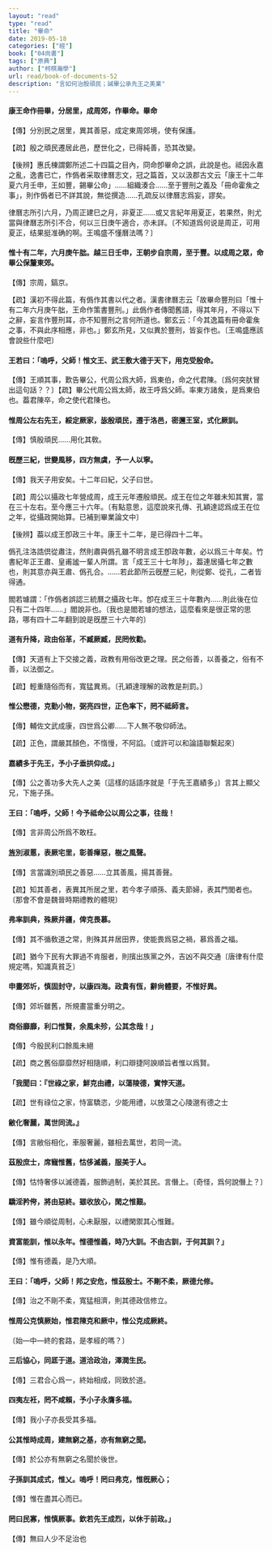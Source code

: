 ```yaml
---
layout: "read"
type: "read"
title: "畢命"
date: 2019-05-18
categories: ["經"]
book: ["04尙書"]
tags: ["原典"]
author: ["柯棋瀚學"]
url: read/book-of-documents-52
description: "言如何治殷頑民；誡畢公承先王之美業"
---
```


#### 康王命作冊畢，分居里，成周郊，作<v>畢命</v>。畢命

【傳】分別民之居里，異其善惡，成定東周郊境，使有保護。

【疏】殷之頑民遷居此邑，歷世化之，已得純善，恐其改變。

【後辨】惠氏棟謂鄭所述二十四篇之目內，<v>冏命</v>卽<v>畢命</v>之誤，此說是也。祗因永嘉之亂，<v>逸書</v>已亡，作僞者采取<v>律曆志</v>文，冠之篇首，又以汲郡古文云「康王十二年夏六月壬申，王如豐，錫畢公命」……組織湊合……至于<v>豐刑</v>之義及「冊命霍矦之事」，則作僞者已不詳其說，無從撰造……孔疏反以<v>律曆志</v>爲妄，謬矣。

<v>律曆志</v>所引六月，乃周正建巳之月，非夏正……或又言<v>紀年</v>用夏正，若果然，則尤當與<v>律曆志</v>所引不合，何以三日庚午適合，亦未詳。〔不知道爲何说是周正，可用夏正，结果挺准确的啊。王鳴盛不懂曆法嗎？〕

#### 惟十有二年，六月庚午朏。越三日壬申，王朝步自宗周，至于豐。以成周之眾，命畢公保釐東郊。

【傳】宗周，鎬京。

【疏】漢初不得此篇，有僞作其書以代之者。<v>漢書</v><v>律曆志</v>云「故<v>畢命</v><v>豐刑</v>曰「惟十有二年六月庚午朏，王命作策書<v>豐刑</v>。」此僞作者傳聞舊語，得其年月，不得以下之辭，妄言作<v>豐刑</v>耳，亦不知<v>豐刑</v>之言何所道也。鄭玄云：「今其逸篇有冊命霍矦之事，不與此序相應，非也。」鄭玄所見，又似異於<v>豐刑</v>，皆妄作也。〔王鳴盛應該會說些什麼吧〕

#### 王若曰：「嗚呼，父師！惟文王、武王敷大德于天下，用克受殷命。

【傳】王順其事，歎告畢公，代周公爲大師，爲東伯，命之代君陳。〔爲何突肰冒出這句話？？〕【疏】畢公代周公爲太師，故王呼爲父師。率東方諸矦，是爲東伯也。葢君陳卒，命之使代君陳也。

#### 惟周公左右先王，綏定厥家，毖殷頑民，遷于洛邑，密邇王室，式化厥訓。

【傳】慎殷頑民……用化其敎。

#### 旣歷三紀，世變風移，四方無虞，予一人以寧。

【傳】我天子用安矣。十二年曰紀，父子曰世。

【疏】周公以攝政七年營成周，成王元年遷殷頑民。成王在位之年雖未知其實，當在三十左右。至今應三十六年。〔有點意思，這麼說來孔傳、孔穎達認爲成王在位之年，從攝政開始算。已補到畢業論文中〕

【後辨】葢以成王卽政三十年。康王十二年，是已得四十二年。

僞孔注<v>洛誥</v>倶從肅注，然則肅與僞孔雖不明言成王卽政年數，必以爲三十年矣。<v>竹書紀年</v>正王肅、皇甫謐一輩人所謂。言「成王三十七年陟」，葢連居攝七年之數也，則其意亦與王肅、僞孔合。……若此節所云旣歷三紀，則從鄭、從孔，二者皆得通。

閻若璩謂：「作僞者誤認<v>三統曆</v>之攝政七年。卽在成王三十年數內……則此後在位只有二十四年……」閻說非也。〔我也是閻若璩的想法，這麼看來是很正常的思路，哪有四十二年翻到說是旣歷三十六年的〕

#### 道有升降，政由俗革，不臧厥臧，民罔攸勸。

【傳】天道有上下交接之義，政教有用俗改更之理。民之俗善，以善養之，俗有不善，以法御之。

【疏】輕重隨俗而有，寬猛異焉。〔孔穎達理解的政教是㓝罰。〕

#### 惟公懋德，克勤小物，弼亮四世，正色率下，罔不祗師言。

【傳】輔佐文武成康，四世爲公卿……下人無不敬仰師法。

【疏】正色，謂嚴其顏色，不惰慢，不阿諂。〔或許可以和論語聯繫起來〕

#### 嘉績多于先王，予小子垂拱仰成。」

【傳】公之善功多大先人之美〔這樣的話語序就是「于先王嘉績多」〕言其上顯父兄，下施子孫。

#### 王曰：「嗚呼，父師！今予祗命公以周公之事，往哉！

【傳】言非周公所爲不敢枉。

#### 旌別淑慝，表厥宅里，彰善癉惡，樹之風聲。

【傳】言當識別頑民之善惡……立其善風，揚其善聲。

【疏】知其善者，表異其所居之里，若今孝子順孫、義夫節婦，表其門閭者也。〔那會不會是魏晉時期禮教的體現〕

#### 弗率訓典，殊厥井疆，俾克畏慕。

【傳】其不循敎道之常，則殊其井居田界，使能畏爲惡之禍，慕爲善之福。

【疏】猶今下民有大罪過不肯服者，則擯出族黨之外，吉凶不與交通〔唐律有什麼規定嗎，知識真貧乏〕

#### 申畫郊圻，慎固封守，以康四海。政貴有恆，辭尙體要，不惟好異。

【傳】郊圻雖舊，所規畫當重分明之。

#### 商俗靡靡，利口惟賢，余風未殄，公其念哉！」

【傳】今殷民利口餘風未絕

【疏】商之舊俗靡靡然好相隨順，利口辯捷阿諛順旨者惟以爲賢。

#### 「我聞曰：『世祿之家，鮮克由禮，以蕩陵德，實悖天道。

【疏】世有祿位之家，恃富驕恣，少能用禮，以放蕩之心陵邈有德之士

#### 敝化奢麗，萬世同流。』

【傳】言敝俗相化，車服奢麗，雖相去萬世，若同一流。

#### 茲殷庶士，席寵惟舊，怙侈滅義，服美于人。

【傳】怙恃奢侈以滅德義，服飾過制，美於其民。言僭上。〔奇怪，爲何說僭上？〕

#### 驕淫矜侉，將由惡終。雖收放心，閑之惟艱。

【傳】雖今順從周制，心未厭服，以禮閑禦其心惟難。

#### 資富能訓，惟以永年。惟德惟義，時乃大訓。不由古訓，于何其訓？」

【傳】惟有德義，是乃大順。

#### 王曰：「嗚呼，父師！邦之安危，惟茲殷士。不剛不柔，厥德允修。

【傳】治之不剛不柔，寬猛相濟，則其德政信修立。

#### 惟周公克慎厥始，惟君陳克和厥中，惟公克成厥終。

〔始—中—終的套路，是孝經的嗎？〕

#### 三后協心，同厎于道。道洽政治，澤潤生民。

【傳】三君合心爲一，終始相成，同致於道。

#### 四夷左衽，罔不咸賴，予小子永膺多福。

【傳】我小子亦長受其多福。

#### 公其惟時成周，建無窮之基，亦有無窮之聞。

【傳】於公亦有無窮之名聞於後世。

#### 子孫訓其成式，惟乂。嗚呼！罔曰弗克，惟旣厥心；

【傳】惟在盡其心而已。

#### 罔曰民寡，惟慎厥事。欽若先王成烈，以休于前政。」

【傳】無曰人少不足治也
